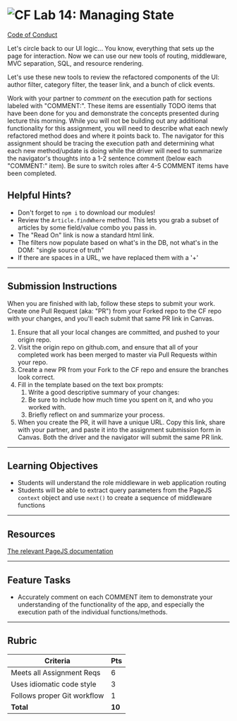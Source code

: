 ![CF](https://i.imgur.com/7v5ASc8.png)  Lab 14: Managing State
=======
[Code of Conduct](https://github.com/codefellows/code-of-conduct)

Let's circle back to our UI logic... You know, everything that sets up the page for interaction. Now we can use our new tools of routing, middleware, MVC separation, SQL, and resource rendering.

Let's use these new tools to review the refactored components of the UI: author filter, category filter, the teaser link, and a bunch of click events.

Work with your partner to *comment* on the execution path for sections labeled with "COMMENT:".  These items are essentially TODO items that have been done for you and demonstrate the concepts presented during lecture this morning.  While you will not be building out any additional functionality for this assignment, you will need to describe what each newly refactored method does and where it points back to.  The navigator for this assignment should be tracing the execution path and determining what each new method/update is doing while the driver will need to summarize the navigator's thoughts into a 1-2 sentence comment (below each "COMMENT:" item).  Be sure to switch roles after 4-5 COMMENT items have been completed.

## Helpful Hints?
 - Don't forget to `npm i` to download our modules!
 - Review the `Article.findWhere` method.  This lets you grab a subset of articles by some field/value combo you pass in.
 - The "Read On" link is now a standard html link.
 - The filters now populate based on what's in the DB, not what's in the DOM: "single source of truth"
 - If there are spaces in a URL, we have replaced them with a '+'

---

## Submission Instructions

When you are finished with lab, follow these steps to submit your work. Create one Pull Request (aka: "PR") from your Forked repo to the CF repo with your changes, and you'll each submit that same PR link in Canvas.

1. Ensure that all your local changes are committed, and pushed to your origin repo.
1. Visit the origin repo on github.com, and ensure that all of your completed work has been merged to master via Pull Requests within your repo.
1. Create a new PR from your Fork to the CF repo and ensure the branches look correct.
1. Fill in the template based on the text box prompts:
   1. Write a good descriptive summary of your changes:
     1. Be sure to include how much time you spent on it, and who you worked with.
     1. Briefly reflect on and summarize your process.
1. When you create the PR, it will have a unique URL. Copy this link, share with your partner, and paste it into the assignment submission form in Canvas. Both the driver and the navigator will submit the same PR link.

---

## Learning Objectives

 - Students will understand the role middleware in web application routing
 - Students will be able to extract query parameters from the PageJS `context` object and use `next()` to create a sequence of middleware functions

---

## Resources  

[The relevant PageJS documentation](https://github.com/visionmedia/page.js#context)

---

## Feature Tasks  

- Accurately comment on each COMMENT item to demonstrate your understanding of the functionality of the app, and especially the execution path of the individual functions/methods.

---

## Rubric  

 Criteria | Pts
 ---|---
 Meets all Assignment Reqs | 6
 Uses idiomatic code style | 3
 Follows proper Git workflow | 1
 **Total** | **10**
